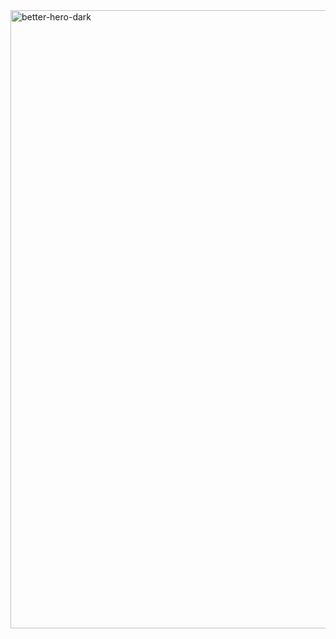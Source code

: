 <img width="1921" height="989" alt="better-hero-dark" src="https://gist.github.com/user-attachments/assets/ff7d41b8-9af0-4926-9ba3-c847229b9ffd" />

